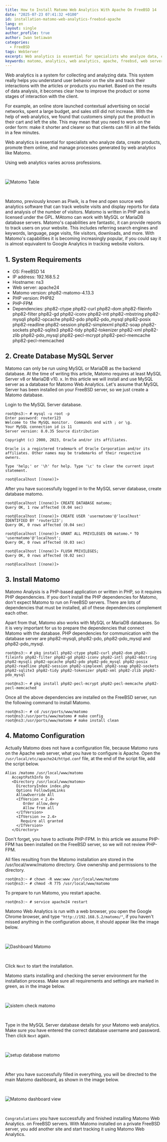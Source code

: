 ```yaml
---
title: How to Install Matomo Web Analytics With Apache On FreeBSD 14
date: "2025-07-23 07:41:32 +0100"
id: installation-matomo-web-analytics-freebsd-apache
lang: en
layout: single
author_profile: true
author: Iwan Setiawan
categories:
  - FreeBSD
tags: WebServer
excerpt: Web analytics is essential for specialists who analyze data, create products, promote them online, and manage processes generated by web analytics like Matomo.
keywords: matomo, analytics, web analytics, apache, freebsd, web server, php, google analytics
---
```


Web analytics is a system for collecting and analyzing data. This system really helps you understand user behavior on the site and track their interactions with the articles or products you market. Based on the results of data analysis, it becomes clear how to improve the product or some stages of interaction with the client.

For example, an online store launched contextual advertising on social networks, spent a large budget, and sales still did not increase. With the help of web analytics, we found that customers simply put the product in their cart and left the site. This may mean that you need to work on the order form: make it shorter and clearer so that clients can fill in all the fields in a few minutes.

Web analytics is essential for specialists who analyze data, create products, promote them online, and manage processes generated by web analytics like Matomo.

Using web analytics varies across professions.

<br/>

![Matomo Table](https://gitlab.com/unixbsdshell/unixbsdshell.gitlab.io/-/raw/main/images/Manoto_Table.jpg)

<br/>

Matomo, previously known as Piwik, is a free and open source web analytics software that can track website visits and display reports for data and analysis of the number of visitors. Matomo is written in PHP and is licensed under the GPL. MAtomo can work with MySQL or MariaDB database servers. Matomo's capabilities are fantastic, it can provide reports to track users on your website. This includes referring search engines and keywords, language, page visits, file visitors, downloads, and more. With Matomo's capabilities it is becoming increasingly popular, if you could say it is almost equivalent to Google Analytics in tracking website visitors.


## 1. System Requirements

- OS: FreeBSD 14
- IP address: 192.168.5.2
- Hostname: ns3
- Web server: apache24
- Matomo version: php82-matomo-4.13.3
- PHP version: PHP82
- PHP-FPM
- Dependencies: php82-ctype php82-curl php82-dom php82-fileinfo php82-filter php82-gd php82-iconv php82-intl php82-mbstring php82-mysqli php82-opcache php82-pdo php82-pdo_mysql php82-posix php82-readline php82-session php82-simplexml php82-soap php82-sockets php82-sqlite3 php82-tidy php82-tokenizer php82-xml php82-zlib php82-pdo_mysql php82-pecl-mcrypt php82-pecl-memcache php82-pecl-memcached


## 2. Create Database MySQL Server

Matomo can only be run using MySQL or MariaDB as the backend database. At the time of writing this article, Matomo requires at least MySQL Server v8 or MariaDB v10. x. In this article we will install and use MySQL server as a database for Matomo Web Analytics. Let's assume that MySQL Server has been installed on your FreeBSD server, so we just create a Matomo database.

Login to the MySQL Server database.
```
root@ns3:~ # mysql -u root -p
Enter password: router123
Welcome to the MySQL monitor.  Commands end with ; or \g.
Your MySQL connection id is 11
Server version: 8.0.35 Source distribution

Copyright (c) 2000, 2023, Oracle and/or its affiliates.

Oracle is a registered trademark of Oracle Corporation and/or its
affiliates. Other names may be trademarks of their respective
owners.

Type 'help;' or '\h' for help. Type '\c' to clear the current input statement.

root@localhost [(none)]>
```

After you have successfully logged in to the MySQL server database, create database matomo.

```
root@localhost [(none)]> CREATE DATABASE matomo;
Query OK, 1 row affected (0.04 sec)

root@localhost [(none)]> CREATE USER 'usermatomo'@'localhost' IDENTIFIED BY 'router123';
Query OK, 0 rows affected (0.04 sec)

root@localhost [(none)]> GRANT ALL PRIVILEGES ON matomo.* TO 'usermatomo'@'localhost';
Query OK, 0 rows affected (0.03 sec)

root@localhost [(none)]> FLUSH PRIVILEGES;
Query OK, 0 rows affected (0.02 sec)

root@localhost [(none)]>
```


## 3. Install Matomo

Matomo Analysis is a PHP-based application or written in PHP, so it requires PHP dependencies. If you don't install the PHP dependencies for Matomo, don't expect Matomo to run on FreeBSD servers. There are lots of dependencies that must be installed, all of these dependencies complement each other.

Apart from that, Matomo also works with MySQL or MariaDB databases. So it is very important for us to prepare the dependencies that connect Matomo with the database. PHP dependencies for communication with the database server are php82-mysqli, php82-pdo, php82-pdo_mysql and php82-pdo_mysql.

```
root@ns3:~ # pkg install php82-ctype php82-curl php82-dom php82-fileinfo php82-filter php82-gd php82-iconv php82-intl php82-mbstring php82-mysqli php82-opcache php82-pdo php82-pdo_mysql php82-posix php82-readline php82-session php82-simplexml php82-soap php82-sockets php82-sqlite3 php82-tidy php82-tokenizer php82-xml php82-zlib php82-pdo_mysql
```

```
root@ns3:~ # pkg install php82-pecl-mcrypt php82-pecl-memcache php82-pecl-memcached
```

Once all the above dependencies are installed on the FreeBSD server, run the following command to install Matomo.

```
root@ns3:~ # cd /usr/ports/www/matomo
root@ns3:/usr/ports/www/matomo # make config
root@ns3:/usr/ports/www/matomo # make install clean
```


## 4. Matomo Configuration

Actually Matomo does not have a configuration file, because Matomo runs on the Apache web server, what you have to configure is Apache. Open the `/usr/local/etc/apache24/httpd.conf` file, at the end of the script file, add the script below.

```
Alias /matomo /usr/local/www/matomo
   AcceptPathInfo On
   <Directory /usr/local/www/matomo>
     DirectoryIndex index.php
     Options FollowSymLinks
     AllowOverride All
     <IfVersion < 2.4>
        Order allow,deny
        Allow from all
     </IfVersion>
     <IfVersion >= 2.4>
       Require all granted
     </IfVersion>
   </Directory>
```

Don't forget, you have to activate PHP-FPM. In this article we assume PHP-FPM has been installed on the FreeBSD server, so we will not review PHP-FPM.

All files resulting from the Matomo installation are stored in the /usr/local/www/matomo directory. Give ownership and permissions to the directory.

```
root@ns3:~ # chown -R www:www /usr/local/www/matomo
root@ns3:~ # chmod -R 775 /usr/local/www/matomo
```

To prepare to run Matomo, you restart apache.

```
root@ns3:~ # service apache24 restart
```

Matomo Web Analytics is run with a web browser, you open the Google Chrome browser, and type `"http://192.168.5.2/matomo/"`, if you haven't missed anything in the configuration above, it should appear like the image below.

<br/>

![Dashboard Matomo](https://gitlab.com/unixbsdshell/unixbsdshell.gitlab.io/-/raw/main/images/dashboard_matomo.jpg)

<br/>

Click `Next` to start the installation.

Matomo starts installing and checking the server environment for the installation process. Make sure all requirements and settings are marked in green, as in the image below.

<br/>

![sistem check matomo](https://gitlab.com/unixbsdshell/unixbsdshell.gitlab.io/-/raw/main/images/sistem_check_matomo.jpg)

<br/>


Type in the MySQL Server database details for your Matomo web analytics. Make sure you have entered the correct database username and password. Then click `Next` again.

<br/>

![setup database matomo](https://gitlab.com/unixbsdshell/unixbsdshell.gitlab.io/-/raw/main/images/setup_database_matomo.jpg)

<br/>

After you have successfully filled in everything, you will be directed to the main Matomo dashboard, as shown in the image below.

<br/>

![Matomo dashboard view](https://gitlab.com/unixbsdshell/unixbsdshell.gitlab.io/-/raw/main/images/Matomo_dashboard_view.jpg)

<br/>

`Congratulations` you have successfully and finished installing Matomo Web Analytics. on FreeBSD servers. With Matomo installed on a private FreeBSD server, you add another site and start tracking it using Matomo Web Analytics.